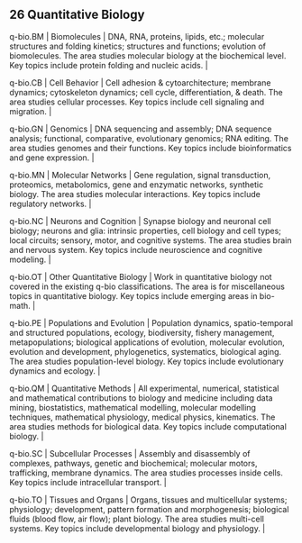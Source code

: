 ## 26 Quantitative Biology

q-bio.BM | Biomolecules | DNA, RNA, proteins, lipids, etc.; molecular structures and folding kinetics; structures and functions; evolution of biomolecules. The area studies molecular biology at the biochemical level. Key topics include protein folding and nucleic acids. |

q-bio.CB | Cell Behavior | Cell adhesion & cytoarchitecture; membrane dynamics; cytoskeleton dynamics; cell cycle, differentiation, & death. The area studies cellular processes. Key topics include cell signaling and migration. |

q-bio.GN | Genomics | DNA sequencing and assembly; DNA sequence analysis; functional, comparative, evolutionary genomics; RNA editing. The area studies genomes and their functions. Key topics include bioinformatics and gene expression. |

q-bio.MN | Molecular Networks | Gene regulation, signal transduction, proteomics, metabolomics, gene and enzymatic networks, synthetic biology. The area studies molecular interactions. Key topics include regulatory networks. |

q-bio.NC | Neurons and Cognition | Synapse biology and neuronal cell biology; neurons and glia: intrinsic properties, cell biology and cell types; local circuits; sensory, motor, and cognitive systems. The area studies brain and nervous system. Key topics include neuroscience and cognitive modeling. |

q-bio.OT | Other Quantitative Biology | Work in quantitative biology not covered in the existing q-bio classifications. The area is for miscellaneous topics in quantitative biology. Key topics include emerging areas in bio-math. |

q-bio.PE | Populations and Evolution | Population dynamics, spatio-temporal and structured populations, ecology, biodiversity, fishery management, metapopulations; biological applications of evolution, molecular evolution, evolution and development, phylogenetics, systematics, biological aging. The area studies population-level biology. Key topics include evolutionary dynamics and ecology. |

q-bio.QM | Quantitative Methods | All experimental, numerical, statistical and mathematical contributions to biology and medicine including data mining, biostatistics, mathematical modelling, molecular modelling techniques, mathematical physiology, medical physics, kinematics. The area studies methods for biological data. Key topics include computational biology. |

q-bio.SC | Subcellular Processes | Assembly and disassembly of complexes, pathways, genetic and biochemical; molecular motors, trafficking, membrane dynamics. The area studies processes inside cells. Key topics include intracellular transport. |

q-bio.TO | Tissues and Organs | Organs, tissues and multicellular systems; physiology; development, pattern formation and morphogenesis; biological fluids (blood flow, air flow); plant biology. The area studies multi-cell systems. Key topics include developmental biology and physiology. |

